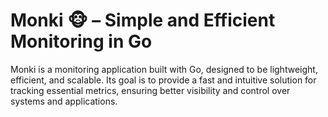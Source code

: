 # Monki 🐵 – Simple and Efficient Monitoring in Go
  
Monki is a monitoring application built with Go, designed to be lightweight, efficient, and scalable. Its goal is to provide a fast and intuitive solution for tracking essential metrics, ensuring better visibility and control over systems and applications. 
